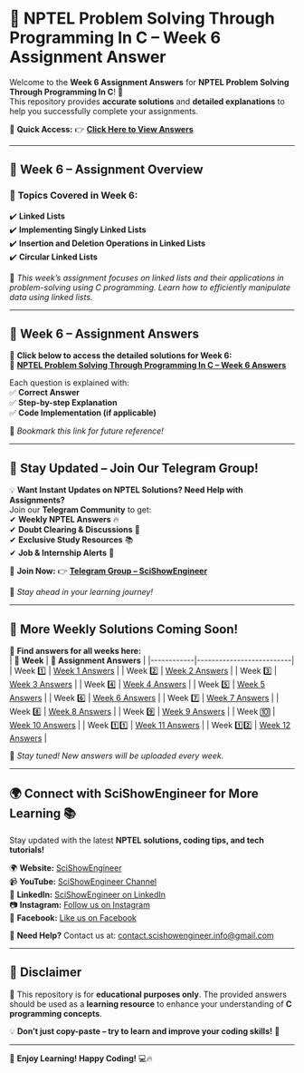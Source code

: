 # 🚀 NPTEL Problem Solving Through Programming In C – Week 6 Assignment Answer

Welcome to the **Week 6 Assignment Answers** for **NPTEL Problem Solving Through Programming In C**! 🎉  
This repository provides **accurate solutions** and **detailed explanations** to help you successfully complete your assignments.

📌 **Quick Access:** 👉 [**Click Here to View Answers**](https://scishowengineer.com/category/nptel-solutions/nptel-problem-solving-through-programming-in-c/)  

---

## 📌 Week 6 – Assignment Overview  
### 🔹 **Topics Covered in Week 6:**
✔️ **Linked Lists**  
✔️ **Implementing Singly Linked Lists**  
✔️ **Insertion and Deletion Operations in Linked Lists**  
✔️ **Circular Linked Lists**  

📝 *This week’s assignment focuses on linked lists and their applications in problem-solving using C programming. Learn how to efficiently manipulate data using linked lists.*  

---

## 📜 Week 6 – Assignment Answers  
📌 **Click below to access the detailed solutions for Week 6:**  
🔗 **[NPTEL Problem Solving Through Programming In C – Week 6 Answers](https://scishowengineer.com/category/nptel-solutions/nptel-problem-solving-through-programming-in-c/)**  

Each question is explained with:  
✅ **Correct Answer**  
✅ **Step-by-step Explanation**  
✅ **Code Implementation (if applicable)**  

📌 *Bookmark this link for future reference!*  

---

## 🚀 Stay Updated – Join Our Telegram Group!  
💡 **Want Instant Updates on NPTEL Solutions? Need Help with Assignments?**  
Join our **Telegram Community** to get:  
✔ **Weekly NPTEL Answers** 🔥  
✔ **Doubt Clearing & Discussions** 💬  
✔ **Exclusive Study Resources** 📚  
✔ **Job & Internship Alerts** 🚀  

🎯 **Join Now:** 👉 [**Telegram Group – SciShowEngineer**](https://telegram.me/scishowengineer)  

📌 *Stay ahead in your learning journey!*  

---

## 📌 More Weekly Solutions Coming Soon!  
📂 **Find answers for all weeks here:**  
| 📅 **Week** | 🔗 **Assignment Answers** |
|------------|--------------------------|
| Week 1️⃣  | [Week 1 Answers](https://scishowengineer.com/category/nptel-solutions/nptel-problem-solving-through-programming-in-c/) |
| Week 2️⃣  | [Week 2 Answers](https://scishowengineer.com/category/nptel-solutions/nptel-problem-solving-through-programming-in-c/) |
| Week 3️⃣  | [Week 3 Answers](https://scishowengineer.com/category/nptel-solutions/nptel-problem-solving-through-programming-in-c/) |
| Week 4️⃣  | [Week 4 Answers](https://scishowengineer.com/category/nptel-solutions/nptel-problem-solving-through-programming-in-c/) |
| Week 5️⃣  | [Week 5 Answers](https://scishowengineer.com/category/nptel-solutions/nptel-problem-solving-through-programming-in-c/) |
| Week 6️⃣  | [Week 6 Answers](https://scishowengineer.com/category/nptel-solutions/nptel-problem-solving-through-programming-in-c/) |
| Week 7️⃣  | [Week 7 Answers](https://scishowengineer.com/category/nptel-solutions/nptel-problem-solving-through-programming-in-c/) |
| Week 8️⃣  | [Week 8 Answers](https://scishowengineer.com/category/nptel-solutions/nptel-problem-solving-through-programming-in-c/) |
| Week 9️⃣  | [Week 9 Answers](https://scishowengineer.com/category/nptel-solutions/nptel-problem-solving-through-programming-in-c/) |
| Week 🔟  | [Week 10 Answers](https://scishowengineer.com/category/nptel-solutions/nptel-problem-solving-through-programming-in-c/) |
| Week 1️⃣1️⃣ | [Week 11 Answers](https://scishowengineer.com/category/nptel-solutions/nptel-problem-solving-through-programming-in-c/) |
| Week 1️⃣2️⃣ | [Week 12 Answers](https://scishowengineer.com/category/nptel-solutions/nptel-problem-solving-through-programming-in-c/) |

📌 *Stay tuned! New answers will be uploaded every week.*  

---

## 🌍 Connect with SciShowEngineer for More Learning 📚
Stay updated with the latest **NPTEL solutions, coding tips, and tech tutorials!**  

🌍 **Website:** [SciShowEngineer](https://scishowengineer.com/)  
📹 **YouTube:** [SciShowEngineer Channel](https://www.youtube.com/@scishowengineer_)  
💼 **LinkedIn:** [SciShowEngineer on LinkedIn](https://www.linkedin.com/company/scishowengineer/)  
📷 **Instagram:** [Follow us on Instagram](https://www.instagram.com/scishowengineer/)  
📘 **Facebook:** [Like us on Facebook](https://www.facebook.com/SciShowEngineer/)  

📩 **Need Help?** Contact us at: [contact.scishowengineer.info@gmail.com](mailto:contact.scishowengineer.info@gmail.com)  

---

## 📢 **Disclaimer**  
🚨 This repository is for **educational purposes only**. The provided answers should be used as a **learning resource** to enhance your understanding of **C programming concepts**.  

💡 **Don’t just copy-paste – try to learn and improve your coding skills!** 🚀  

---

🌟 **Enjoy Learning! Happy Coding!** 💻🔥  
